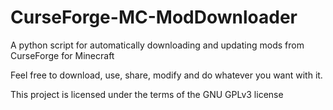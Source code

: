 # CurseForge-MC-ModDownloader
A python script for automatically downloading and updating mods from CurseForge for Minecraft

Feel free to download, use, share, modify and do whatever you want with it.

This project is licensed under the terms of the GNU GPLv3 license
